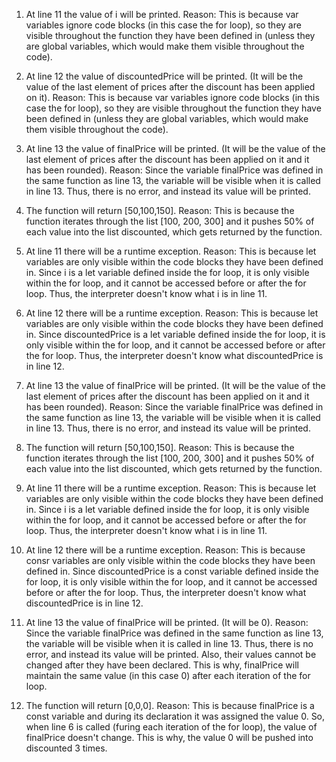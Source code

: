1. At line 11 the value of i will be printed.
   Reason: This is because var variables ignore code blocks (in this case the for loop), so they are visible throughout the function they have been defined in (unless they are global variables, which would make them visible throughout the code).

2. At line 12 the value of discountedPrice will be printed. 
   (It will be the value of the last element of prices after the discount has been applied on it).
   Reason: This is because var variables ignore code blocks (in this case the for loop), so they are visible throughout the function they have been defined in (unless they are global variables, which would make them visible throughout the code).

3. At line 13 the value of finalPrice will be printed.
   (It will be the value of the last element of prices after the discount has been applied on it and it has been rounded).
   Reason: Since the variable finalPrice was defined in the same function as line 13, the variable will be visible when it is called in line 13. Thus, there is no error, and instead its value will be printed.

4. The function will return [50,100,150].
   Reason: This is because the function iterates through the list [100, 200, 300] and it pushes 50% of each value into the list discounted, which gets returned by the function. 

5. At line 11 there will be a runtime exception.
   Reason: This is because let variables are only visible within the code blocks they have been defined in. Since i is a let variable defined inside the for loop, it is only visible within the for loop, and it cannot be accessed before or after the for loop. Thus, the interpreter doesn't know what i is in line 11.

6. At line 12 there will be a runtime exception.
   Reason: This is because let variables are only visible within the code blocks they have been defined in. Since discountedPrice is a let variable defined inside the for loop, it is only visible within the for loop, and it cannot be accessed before or after the for loop. Thus, the interpreter doesn't know what discountedPrice is in line 12.

7. At line 13 the value of finalPrice will be printed.
   (It will be the value of the last element of prices after the discount has been applied on it and it has been rounded).
   Reason: Since the variable finalPrice was defined in the same function as line 13, the variable will be visible when it is called in line 13. Thus, there is no error, and instead its value will be printed.

8. The function will return [50,100,150].
   Reason: This is because the function iterates through the list [100, 200, 300] and it pushes 50% of each value into the list discounted, which gets returned by the function.

9.  At line 11 there will be a runtime exception.
   Reason: This is because let variables are only visible within the code blocks they have been defined in. Since i is a let variable defined inside the for loop, it is only visible within the for loop, and it cannot be accessed before or after the for loop. Thus, the interpreter doesn't know what i is in line 11.

10. At line 12 there will be a runtime exception.
   Reason: This is because consr variables are only visible within the code blocks they have been defined in. Since discountedPrice is a const variable defined inside the for loop, it is only visible within the for loop, and it cannot be accessed before or after the for loop. Thus, the interpreter doesn't know what discountedPrice is in line 12.

11. At line 13 the value of finalPrice will be printed.
    (It will be 0).
    Reason: Since the variable finalPrice was defined in the same function as line 13, the variable will be visible when it is called in line 13. Thus, there is no error, and instead its value will be printed. Also, their values cannot be changed after they have been declared. This is why, finalPrice will maintain the same value (in this case 0) after each iteration of the for loop.

12. The function will return [0,0,0].
    Reason: This is because finalPrice is a const variable and during its declaration it was assigned the value 0. So, when line 6 is called (furing each iteration of the for loop), the value of finalPrice doesn't change. This is why, the value 0 will be pushed into discounted 3 times.
